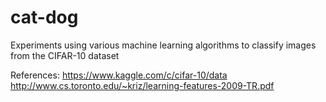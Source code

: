 # cat-dog
Experiments using various machine learning algorithms to classify images from the CIFAR-10 dataset

References:
https://www.kaggle.com/c/cifar-10/data
http://www.cs.toronto.edu/~kriz/learning-features-2009-TR.pdf
